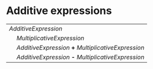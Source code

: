 # Additive expressions

<table>
    <tr>
        <td colspan="2"><i>AdditiveExpression</i></td>
    </tr>
    <tr>
        <td>&nbsp;</td><td><i>MultiplicativeExpression</i></td>
    </tr>
    <tr>
        <td>&nbsp;</td><td><i>AdditiveExpression</i> <b>+</b> <i>MultiplicativeExpression</i></td>
    </tr>
    <tr>
        <td>&nbsp;</td><td><i>AdditiveExpression</i> <b>-</b> <i>MultiplicativeExpression</i></td>
    </tr>
</table>